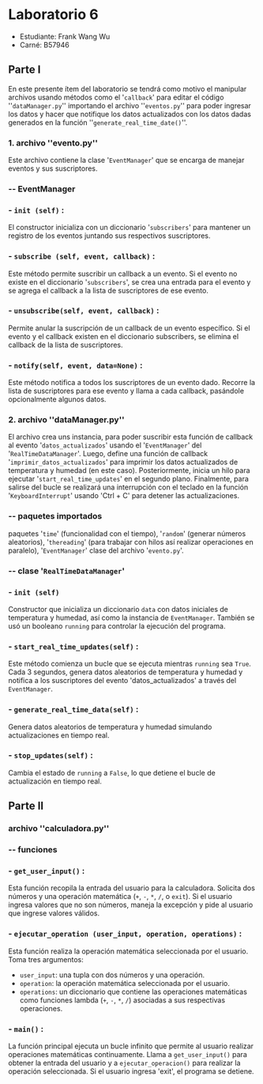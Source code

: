 # Laboratorio 6
- Estudiante: Frank Wang Wu
- Carné: B57946
  
## Parte I
En este presente ítem del laboratorio se tendrá como motivo el manipular archivos usando métodos como el '`callback`' para editar el código ''`dataManager.py`'' importando el archivo ''`eventos.py`'' para poder ingresar los datos y hacer que notifique los datos actualizados con los datos dadas generados en la función ''`generate_real_time_date()`''.

### 1. archivo ''evento.py''
Este archivo contiene la clase '`EventManager`' que se encarga de manejar eventos y sus suscriptores.

### -- EventManager
### - `init (self)` : 
El constructor inicializa con un diccionario '`subscribers`' para mantener un registro de los eventos juntando sus respectivos suscriptores.
### - `subscribe (self, event, callback)` : 
Este método permite suscribir un callback a un evento. Si el evento no existe en el diccionario '`subscribers`', se crea una entrada para el evento y se agrega el callback a la lista de suscriptores de ese evento.
### - `unsubscribe(self, event, callback)` : 
Permite anular la suscripción de un callback de un evento específico. Si el evento y el callback existen en el diccionario subscribers, se elimina el callback de la lista de suscriptores.
### - `notify(self, event, data=None)` :
Este método notifica a todos los suscriptores de un evento dado. Recorre la lista de suscriptores para ese evento y llama a cada callback, pasándole opcionalmente algunos datos.

### 2. archivo ''dataManager.py''
El archivo crea uns instancia, para poder suscribir esta función de callback al evento '`datos_actualizados`' usando el '`EventManager`' del '`RealTimeDataManager`'. Luego, define una función de callback '`imprimir_datos_actualizados`' para imprimir los datos actualizados de temperatura y humedad (en este caso). Posteriormente, inicia un hilo para ejecutar '`start_real_time_updates`' en el segundo plano. Finalmente, para salirse del bucle se realizará una interrupción con el teclado en la función '`KeyboardInterrupt`' usando 'Ctrl + C' para detener las actualizaciones.

### -- paquetes importados
paquetes '`time`' (funcionalidad con el tiempo), '`random`' (generar números aleatorios), '`thereading`' (para trabajar con hilos así realizar operaciones en paralelo), '`EventManager`'  clase del archivo '`evento.py`'.

### -- clase '`RealTimeDataManager`'
### - `init (self)` 
Constructor que inicializa un diccionario `data` con datos iniciales de temperatura y humedad, así como la instancia de `EventManager`. También se usó un booleano `running` para controlar la ejecución del programa.

### - `start_real_time_updates(self)` :
Este método comienza un bucle que se ejecuta mientras `running` sea `True`. Cada 3 segundos, genera datos aleatorios de temperatura y humedad y notifica a los suscriptores del evento 'datos_actualizados' a través del `EventManager`.

### - `generate_real_time_data(self)` : 
Genera datos aleatorios de temperatura y humedad simulando actualizaciones en tiempo real.

### - `stop_updates(self)` : 
Cambia el estado de `running` a `False`, lo que detiene el bucle de actualización en tiempo real.

## Parte II
### archivo ''calculadora.py''

### -- funciones 
### - `get_user_input()` :
Esta función recopila la entrada del usuario para la calculadora. Solicita dos números y una operación matemática (`+`, `-`, `*`, `/`, o `exit`). Si el usuario ingresa valores que no son números, maneja la excepción y pide al usuario que ingrese valores válidos.

### - `ejecutar_operation (user_input, operation, operations)` :
Esta función realiza la operación matemática seleccionada por el usuario. Toma tres argumentos:

- `user_input`: una tupla con dos números y una operación.
- `operation`: la operación matemática seleccionada por el usuario.
- `operations`: un diccionario que contiene las operaciones matemáticas como funciones lambda (`+`, `-`, `*`, `/`) asociadas a sus respectivas operaciones.

### - `main()` :
La función principal ejecuta un bucle infinito que permite al usuario realizar operaciones matemáticas continuamente. Llama a `get_user_input()` para obtener la entrada del usuario y a `ejecutar_operacion()` para realizar la operación seleccionada. Si el usuario ingresa 'exit', el programa se detiene.

